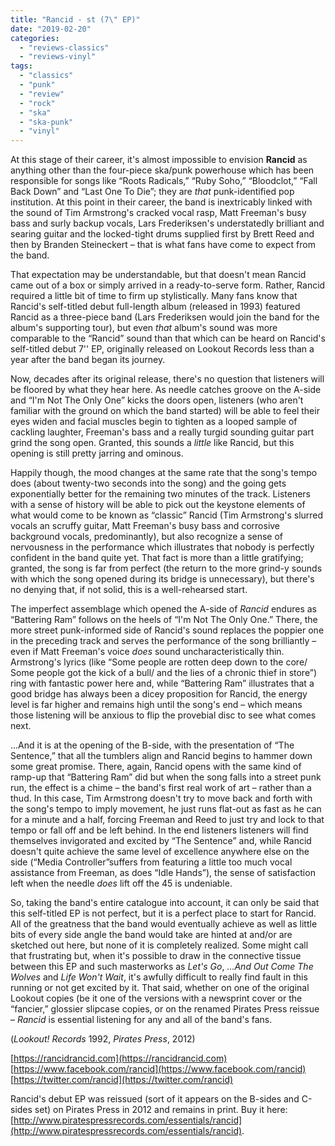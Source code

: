 ```yaml
---
title: "Rancid - st (7\" EP)"
date: "2019-02-20"
categories: 
  - "reviews-classics"
  - "reviews-vinyl"
tags: 
  - "classics"
  - "punk"
  - "review"
  - "rock"
  - "ska"
  - "ska-punk"
  - "vinyl"
---
```


At this stage of their career, it's almost impossible to envision **Rancid** as anything other than the four-piece ska/punk powerhouse which has been responsible for songs like “Roots Radicals,” “Ruby Soho,” “Bloodclot,” “Fall Back Down” and “Last One To Die”; they are _that_ punk-identified pop institution. At this point in their career, the band is inextricably linked with the sound of Tim Armstrong's cracked vocal rasp, Matt Freeman's busy bass and surly backup vocals, Lars Frederiksen's understatedly brilliant and searing guitar and the locked-tight drums supplied first by Brett Reed and then by Branden Steineckert – that is what fans have come to expect from the band.

That expectation may be understandable, but that doesn't mean Rancid came out of a box or simply arrived in a ready-to-serve form. Rather, Rancid required a little bit of time to firm up stylistically. Many fans know that Rancid's self-titled debut full-length album (released in 1993) featured Rancid as a three-piece band (Lars Frederiksen would join the band for the album's supporting tour), but even _that_ album's sound was more comparable to the “Rancid” sound than that which can be heard on Rancid's self-titled debut 7'' EP, originally released on Lookout Records less than a year after the band began its journey.

Now, decades after its original release, there's no question that listeners will be floored by what they hear here. As needle catches groove on the A-side and “I'm Not The Only One” kicks the doors open, listeners (who aren't familiar with the ground on which the band started) will be able to feel their eyes widen and facial muscles begin to tighten as a looped sample of cackling laughter, Freeman's bass and a really turgid sounding guitar part grind the song open. Granted, this sounds a _little_ like Rancid, but this opening is still pretty jarring and ominous.

Happily though, the mood changes at the same rate that the song's tempo does (about twenty-two seconds into the song) and the going gets exponentially better for the remaining two minutes of the track. Listeners with a sense of history will be able to pick out the keystone elements of what would come to be known as “classic” Rancid (Tim Armstrong's slurred vocals an scruffy guitar, Matt Freeman's busy bass and corrosive background vocals, predominantly), but also recognize a sense of nervousness in the performance which illustrates that nobody is perfectly confident in the band quite yet. That fact is more than a little gratifying; granted, the song is far from perfect (the return to the more grind-y sounds with which the song opened during its bridge is unnecessary), but there's no denying that, if not solid, this is a well-rehearsed start.

The imperfect assemblage which opened the A-side of _Rancid_ endures as “Battering Ram” follows on the heels of “I'm Not The Only One.” There, the more street punk-informed side of Rancid's sound replaces the poppier one in the preceding track and serves the performance of the song brilliantly – even if Matt Freeman's voice _does_ sound uncharacteristically thin. Armstrong's lyrics (like “Some people are rotten deep down to the core/ Some people got the kick of a bull/ and the lies of a chronic thief in store”) ring with fantastic power here and, while “Battering Ram” illustrates that a good bridge has always been a dicey proposition for Rancid, the energy level is far higher and remains high until the song's end – which means those listening will be anxious to flip the provebial disc to see what comes next.

...And it is at the opening of the B-side, with the presentation of “The Sentence,” that all the tumblers align and Rancid begins to hammer down some great promise. There, again, Rancid opens with the same kind of ramp-up that “Battering Ram” did but when the song falls into a street punk run, the effect is a chime – the band's first real work of art – rather than a thud. In this case, Tim Armstrong doesn't try to move back and forth with the song's tempo to imply movement, he just runs flat-out as fast as he can for a minute and a half, forcing Freeman and Reed to just try and lock to that tempo or fall off and be left behind. In the end listeners listeners will find themselves invigorated and excited by “The Sentence” and, while Rancid doesn't quite achieve the same level of excellence anywhere else on the side (“Media Controller”suffers from featuring a little too much vocal assistance from Freeman, as does “Idle Hands”), the sense of satisfaction left when the needle _does_ lift off the 45 is undeniable.

So, taking the band's entire catalogue into account, it can only be said that this self-titled EP is not perfect, but it is a perfect place to start for Rancid. All of the greatness that the band would eventually achieve as well as little bits of every side angle the band would take are hinted at and/or are sketched out here, but none of it is completely realized. Some might call that frustrating but, when it's possible to draw in the connective tissue between this EP and such masterworks as _Let's Go_, _...And Out Come The Wolves_ and _Life Won't Wait_, it's awfully difficult to really find fault in this running or not get excited by it. That said, whether on one of the original Lookout copies (be it one of the versions with a newsprint cover or the “fancier,” glossier slipcase copies, or on the renamed Pirates Press reissue – _Rancid_ is essential listening for any and all of the band's fans.

(_Lookout! Records_ 1992, _Pirates Press_, 2012)

[https://rancidrancid.com](https://rancidrancid.com)  
[https://www.facebook.com/rancid](https://www.facebook.com/rancid)  
[https://twitter.com/rancid](https://twitter.com/rancid)

Rancid's debut EP was reissued (sort of it appears on the B-sides and C-sides set) on Pirates Press in 2012 and remains in print. Buy it here: [http://www.piratespressrecords.com/essentials/rancid](http://www.piratespressrecords.com/essentials/rancid).
